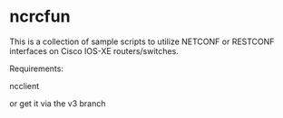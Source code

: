 # ncrcfun
This is a collection of sample scripts to utilize NETCONF or RESTCONF interfaces on Cisco IOS-XE routers/switches.

Requirements:

ncclient

or get it via the v3 branch

